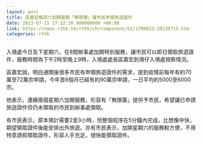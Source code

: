 ```yaml
---
layout: post
title: 區嘉宏稱周六加開服務「無限籌」讓市民申領旅遊證件
date: 2023-07-15 17:22:20.000000000 +08:00
link: https://news.rthk.hk/rthk/ch/component/k2/1709023-20230715.htm
categories: rthk
---
```


入境處今日及下星期六，在8間辦事處加開特別服務，讓市民可以即日領取旅遊證件，服務時間為下午2時至晚上9時，入境處處長區嘉宏到灣仔入境處視察情況。

區嘉宏說，明白通關後很多市民有申領旅遊證件的需求，提到疫情前每年有約70萬至72萬宗申請，今年首6個月已經有約90萬宗申請，一日平均約5000至6000宗。

他表示，連續兩個星期六加開服務，形容有「無限籌」提供予市民，希望讓已申請旅遊證件但仍未領取的市民到辦事處領取。

有市民表示，原本預計需要2至3小時，但整個程序在5分鐘內完成，比想像中快，期望領取證件後能安排出外旅遊。亦有市民表示，加開星期六的服務較方便，不用特意請假領取證件，形容人手充足，很快能領取證件。
